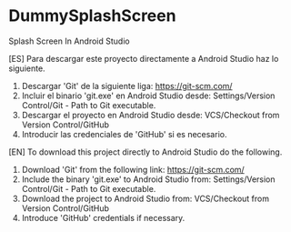 # DummySplashScreen
Splash Screen In Android Studio

[ES]
Para descargar este proyecto directamente a Android Studio haz lo siguiente.
  1. Descargar 'Git' de la siguiente liga: https://git-scm.com/
  2. Incluir el binario 'git.exe' en Android Studio desde: Settings/Version Control/Git - Path to Git executable.
  3. Descargar el proyecto en Android Studio desde: VCS/Checkout from Version Control/GitHub
  4. Introducir las credenciales de 'GitHub' si es necesario.
 
[EN]
To download this project directly to Android Studio do the following.
   1. Download 'Git' from the following link: https://git-scm.com/
   2. Include the binary 'git.exe' to Android Studio from: Settings/Version Control/Git - Path to Git executable.
   3. Download the project to Android Studio from: VCS/Checkout from Version Control/GitHub
   4. Introduce 'GitHub' credentials if necessary.
